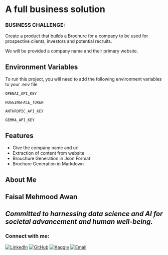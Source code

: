 
# A full business solution



### BUSINESS CHALLENGE:

Create a product that builds a Brochure for a company to be used for prospective clients, investors and potential recruits.

We will be provided a company name and their primary website.


## Environment Variables

To run this project, you will need to add the following environment variables to your .env file

`OPENAI_API_KEY`

`HUGGINGFACE_TOKEN`

`ANTHROPIC_API_KEY`

`GEMMA_API_KEY`


## Features

- Give the company name and url
- Extraction of content from website
- Brouchure Generation in Json Format
- Brochure Generation in Markdown


##  About Me
## Faisal Mehmood Awan
*Committed to harnessing data science and AI for societal advancement and human well-being.*
---
### Connect with me:
[![LinkedIn](https://img.shields.io/badge/LinkedIn-blue.svg?style=flat-square&logo=linkedin&logoColor=white&link=Your_LinkedIn_Profile_Link)](https://www.linkedin.com/in/faisal-mehmood-awan-4771a8233/) [![GitHub](https://img.shields.io/badge/GitHub-black.svg?style=flat-square&logo=github&logoColor=white&link=Your_GitHub_Profile_Link)](https://github.com/FaisalAwa)  [![Kaggle](https://img.shields.io/badge/Kaggle-20BEFF.svg?style=flat-square&logo=kaggle&logoColor=white&link=Your_Kaggle_Notebook_Link)](https://www.kaggle.com/malikfaisalawan)  [![Email](https://img.shields.io/badge/Email-D14836?style=flat-square&logo=gmail&logoColor=white&link=mailto:Your_Email)](mailto:Faisal914awan@gmail.com)

